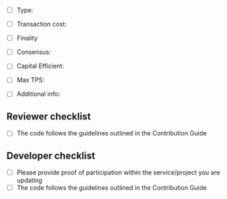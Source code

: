 - [ ] Type:
<!-- What type of chain is this? (e.g.: EVM) -->

- [ ] Transaction cost:
<!-- Give an average transaction cost gas-wise, for example saying how many transactions you can make with $0.01 or gas prices -->

- [ ] Finality
<!-- How much time does it take to achieve finality in this chain? -->

- [ ] Consensus:
<!-- what type of consensus mechanism is used? Such as Proof of Stake, Delegated Proof of Stake, etc. -->

- [ ] Capital Efficient:
<!-- Is this chain capital efficient? (YES/NO) [link to explanation?] -->

- [ ] Max TPS:
<!-- Maximum  number of Transactions per second on this network -->

- [ ] Additional info:
<!-- links to docs, reddit, discord, etc. -->

## Reviewer checklist

- [ ] The code follows the guidelines outlined in the Contribution Guide

## Developer checklist

- [ ] Please provide proof of participation within the service/project you are updating
- [ ] The code follows the guidelines outlined in the Contribution Guide
